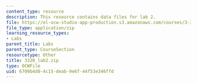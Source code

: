 ```yaml
---
content_type: resource
description: This resource contains data files for lab 2.
file: https://ol-ocw-studio-app-production.s3.amazonaws.com/courses/3-320-atomistic-computer-modeling-of-materials-sma-5107-spring-2005/6709b4d04c15deab9e6f44f53e346ffd_3320_lab2.zip
file_type: application/zip
learning_resource_types:
- Labs
parent_title: Labs
parent_type: CourseSection
resourcetype: Other
title: 3320_lab2.zip
type: OCWFile
uid: 6709b4d0-4c15-deab-9e6f-44f53e346ffd
---
```

